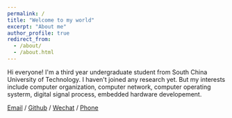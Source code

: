 ```yaml
---
permalink: /
title: "Welcome to my world"
excerpt: "About me"
author_profile: true
redirect_from: 
  - /about/
  - /about.html
---
```


Hi everyone! I'm a third year undergraduate student from South China University of Technology. I haven't joined any research yet. But my interests include computer organization, computer network, computer operating systerm, digital signal process, embedded hardware developement.

[Email](mailto:youyiqi258@gmail.com) / [Github](https://github.com/luxihean) / [Wechat](../images/Wechat.jpg) / [Phone](+86-18861089518)

